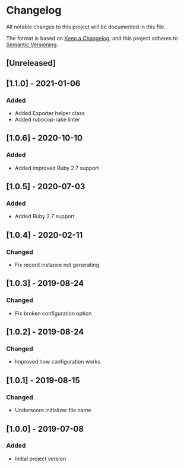 # Changelog
All notable changes to this project will be documented in this file.

The format is based on [Keep a Changelog](https://keepachangelog.com/en/1.0.0/),
and this project adheres to [Semantic Versioning](https://semver.org/spec/v2.0.0.html).

## [Unreleased]

## [1.1.0] - 2021-01-06
### Added
- Added Exporter helper class
- Added rubocop-rake linter

## [1.0.6] - 2020-10-10
### Added
- Added improved Ruby 2.7 support

## [1.0.5] - 2020-07-03
### Added
- Added Ruby 2.7 support

## [1.0.4] - 2020-02-11
### Changed
- Fix record instance not generating

## [1.0.3] - 2019-08-24
### Changed
- Fix broken configuration option

## [1.0.2] - 2019-08-24
### Changed
- Improved how configuration works

## [1.0.1] - 2019-08-15
### Changed
- Underscore initializer file name

## [1.0.0] - 2019-07-08
### Added
- Initial project version
